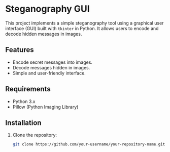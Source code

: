 # Steganography GUI

This project implements a simple steganography tool using a graphical user interface (GUI) built with `tkinter` in Python. It allows users to encode and decode hidden messages in images.

## Features
- Encode secret messages into images.
- Decode messages hidden in images.
- Simple and user-friendly interface.

## Requirements
- Python 3.x
- Pillow (Python Imaging Library)

## Installation

1. Clone the repository:

   ```bash
   git clone https://github.com/your-username/your-repository-name.git
